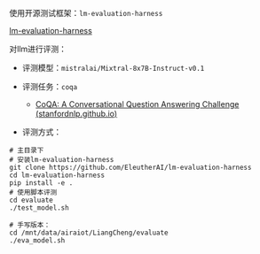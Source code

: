 使用开源测试框架：`lm-evaluation-harness`

[lm-evaluation-harness](https://github.com/EleutherAI/lm-evaluation-harness/tree/main)

对llm进行评测：

- 评测模型：`mistralai/Mixtral-8x7B-Instruct-v0.1`

- 评测任务：`coqa`
  - [CoQA: A Conversational Question Answering Challenge (stanfordnlp.github.io)](https://stanfordnlp.github.io/coqa/)

- 评测方式：

````
# 主目录下
# 安装lm-evaluation-harness
git clone https://github.com/EleutherAI/lm-evaluation-harness
cd lm-evaluation-harness
pip install -e .
# 使用脚本评测
cd evaluate
./test_model.sh

# 手写版本：
cd /mnt/data/airaiot/LiangCheng/evaluate
./eva_model.sh
````
